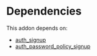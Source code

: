 # Dependencies

This addon depends on:

- [auth_signup](https://github.com/bringout/oca-ocb-security/tree/1ebe5c84cf7259a9afc320bc3b46260f401d65af/odoo-bringout-oca-ocb-auth_signup)
- [auth_password_policy_signup](https://github.com/bringout/oca-ocb-security/tree/1ebe5c84cf7259a9afc320bc3b46260f401d65af/odoo-bringout-oca-ocb-auth_password_policy_signup)
